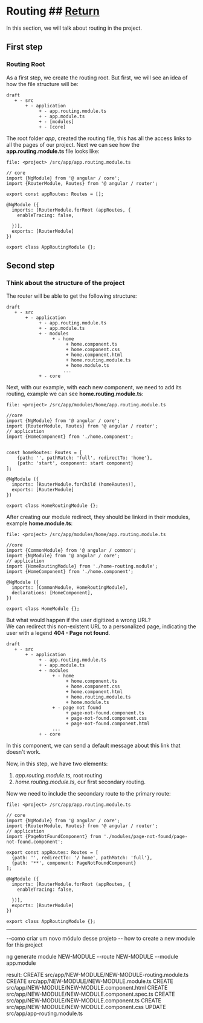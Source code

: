 # Routing ## [Return](https://github.com/brunolopesdemelo/architecture-angular/blob/main/README.md)
In this section, we will talk about routing in the project.

## First step
### Routing Root
As a first step, we create the routing root. But first, we will see an idea of ​​how the file structure will be:

```
draft
   + - src
       + - application
            + - app.routing.module.ts
            + - app.module.ts
            + - [modules]
            + - [core]
```

The root folder *app*, created the routing file, this has all the access links to all the pages of our project. Next we can see how the **app.routing.module.ts** file looks like:


```
file: <project> /src/app/app.routing.module.ts

// core
import {NgModule} from '@ angular / core';
import {RouterModule, Routes} from '@ angular / router';

export const appRoutes: Routes = [];

@NgModule ({
  imports: [RouterModule.forRoot (appRoutes, {
    enableTracing: false,

  })],
  exports: [RouterModule]
})

export class AppRoutingModule {};

```

## Second step
### Think about the structure of the project

The router will be able to get the following structure:

```
draft
   + - src
       + - application
            + - app.routing.module.ts
            + - app.module.ts
            + - modules
                 + - home
                      + home.component.ts
                      + home.component.css
                      + home.component.html
                      + home.routing.module.ts
                      + home.module.ts
                     ...
            + - core
```

Next, with our example, with each new component, we need to add its routing, example we can see **home.routing.module.ts**:

```
file: <project> /src/app/modules/home/app.routing.module.ts

//core
import {NgModule} from '@ angular / core';
import {RouterModule, Routes} from '@ angular / router';
// application
import {HomeComponent} from './home.component';


const homeRoutes: Routes = [
    {path: '', pathMatch: 'full', redirectTo: 'home'},
    {path: 'start', component: start component}
];

@NgModule ({
  imports: [RouterModule.forChild (homeRoutes)],
  exports: [RouterModule]
})

export class HomeRoutingModule {};

```

After creating our module redirect, they should be linked in their modules, example **home.module.ts**:

```
file: <project> /src/app/modules/home/app.routing.module.ts

//core
import {CommonModule} from '@ angular / common';
import {NgModule} from '@ angular / core';
// application
import {HomeRoutingModule} from './home-routing.module';
import {HomeComponent} from './home.component';

@NgModule ({
  imports: [CommonModule, HomeRoutingModule],
  declarations: [HomeComponent],
})

export class HomeModule {};

```

But what would happen if the user digitized a wrong URL? <br />
We can redirect this non-existent URL to a personalized page, indicating the user with a legend **404 - Page not found**.

```
draft
   + - src
       + - application
            + - app.routing.module.ts
            + - app.module.ts
            + - modules
                 + - home
                      + home.component.ts
                      + home.component.css
                      + home.component.html
                      + home.routing.module.ts
                      + home.module.ts
                 + - page not found
                      + page-not-found.component.ts
                      + page-not-found.component.css
                      + page-not-found.component.html
                 ...
            + - core
```

In this component, we can send a default message about this link that doesn't work.

Now, in this step, we have two elements:
1. *app.routing.module.ts*, root routing
2. *home.routing.module.ts*, our first secondary routing.

Now we need to include the secondary route to the primary route:

```
file: <project> /src/app/app.routing.module.ts

// core
import {NgModule} from '@ angular / core';
import {RouterModule, Routes} from '@ angular / router';
// application
import {PageNotFoundComponent} from './modules/page-not-found/page-not-found.component';

export const appRoutes: Routes = [
  {path: '', redirectTo: '/ home', pathMatch: 'full'},
  {path: '**', component: PageNotFoundComponent}
];

@NgModule ({
  imports: [RouterModule.forRoot (appRoutes, {
    enableTracing: false,

  })],
  exports: [RouterModule]
})

export class AppRoutingModule {};

```





------

 --como criar um novo módulo desse projeto
 -- how to create a new module for this project

ng generate module  NEW-MODULE --route NEW-MODULE --module app.module

result:
            CREATE src/app/NEW-MODULE/NEW-MODULE-routing.module.ts
            CREATE src/app/NEW-MODULE/NEW-MODULE.module.ts
            CREATE src/app/NEW-MODULE/NEW-MODULE.component.html
            CREATE src/app/NEW-MODULE/NEW-MODULE.component.spec.ts
            CREATE src/app/NEW-MODULE/NEW-MODULE.component.ts
            CREATE src/app/NEW-MODULE/NEW-MODULE.component.css
            UPDATE src/app/app-routing.module.ts
